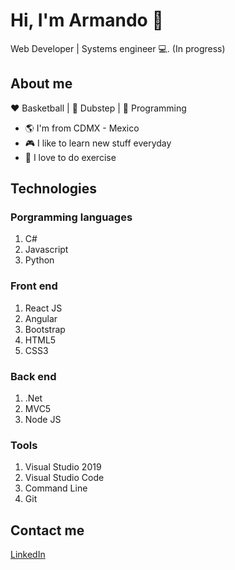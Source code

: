 # Hi, I'm Armando :avocado:

Web Developer | Systems engineer :computer:. (In progress)

## About me 

:heart: Basketball | :black_heart: Dubstep | :blue_heart: Programming

- :earth_americas: I'm from CDMX - Mexico
- :video_game: I like to learn new stuff everyday
- :muscle: I love to do exercise

## Technologies

### Porgramming languages

1. C#
2. Javascript 
3. Python

### Front end 

1. React JS
2. Angular
3. Bootstrap
4. HTML5
5. CSS3

### Back end

1. .Net
2. MVC5
3. Node JS

### Tools

1. Visual Studio 2019
2. Visual Studio Code
3. Command Line
4. Git

## Contact me

[LinkedIn](https://www.linkedin.com/in/armandonery34/)
